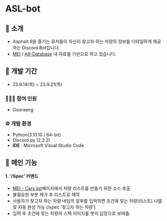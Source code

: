 # ASL-bot

## 🚩 소개
- Asphalt 9을 즐기는 유저들이 자신이 찾고자 하는 차량의 정보를 디테일하게 제공하는 Discord Bot입니다.
- <a href="https://www.mei-a9.info/">MEI</a> / <a href="https://discord.gg/dVA7R9CXpB">A9-Database</a> 내 자료를 기반으로 하고 있습니다.



## 📅 개발 기간
* 23.9.14(목) ~ 23.9.21(목)



### 👩‍👧‍👦 참여 인원
* Gooraeng



### ⚙️ 개발 환경
- Python(3.10.10 / 64-bit)
- Discord.py (2.3.2)
- **IDE** : Microsoft Visual Studio Code



## 📍 메인 기능
#### 1. '/Spec' 커맨드
- <a href="https://www.mei-a9.info/cars">MEI - Cars list</a>페이지에서 차량 리스트를 만들기 위한 소스 추출
- 불필요한 부분 제거 후 리스트로 제작
- 사용자가 찾고자 하는 차량 네임의 일부를 입력하면 조건에 맞는 차량(리스트) 나엻 및 자동 완성 가능 (/spec '찾고자 하는 차량')
- 입력 후 조건에 맞는 차량의 스펙 이미지를 봇이 답장으로 보여줌.
